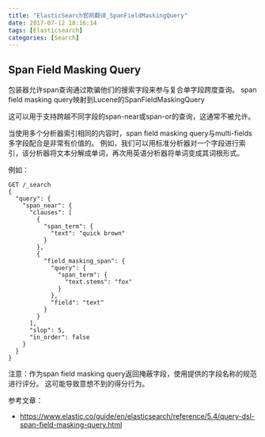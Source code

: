 ```yaml
---
title: "ElasticSearch官网翻译_SpanFieldMaskingQuery"
date: 2017-07-12 18:16:14
tags: [Elasticsearch]
categories: [Search]
---
```


## Span Field Masking Query

包装器允许span查询通过欺骗他们的搜索字段来参与复合单字段跨度查询。 span field masking query映射到Lucene的SpanFieldMaskingQuery

这可以用于支持跨越不同字段的span-near或span-or的查询，这通常不被允许。

当使用多个分析器索引相同的内容时，span field masking query与multi-fields多字段配合是非常有价值的。 例如，我们可以用标准分析器对一个字段进行索引，该分析器将文本分解成单词，再次用英语分析器将单词变成其词根形式。

例如：

```
GET /_search
{
  "query": {
    "span_near": {
      "clauses": [
        {
          "span_term": {
            "text": "quick brown"
          }
        },
        {
          "field_masking_span": {
            "query": {
              "span_term": {
                "text.stems": "fox"
              }
            },
            "field": "text"
          }
        }
      ],
      "slop": 5,
      "in_order": false
    }
  }
}
```

注意：作为span field masking query返回掩蔽字段，使用提供的字段名称的规范进行评分。 这可能导致意想不到的得分行为。

参考文章：

- https://www.elastic.co/guide/en/elasticsearch/reference/5.4/query-dsl-span-field-masking-query.html
